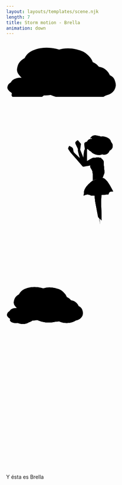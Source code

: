```yaml
---
layout: layouts/templates/scene.njk
length: 7
title: Storm motion - Brella
animation: down
---
```


<svg class="vector z-one" xmlns="http://www.w3.org/2000/svg">
  <g class="cloud-up-one">
    <ellipse cx="117.7" cy="60" rx="69.8" ry="42.8" transform="rotate(6.5 117.7 60)"/>
    <path d="M59.3 34.2A72 72 0 0 1 118 18.6c36.6 5.7 45.4 14.7 56 22.3"/>
    <ellipse cx="173.4" cy="62.3" rx="63.6" ry="43.6" transform="rotate(6.5 173.4 62.3)"/>
    <path d="M131.4 32.8c4.8-5.8 28.3-14.3 58.2-10.9 22.5 2.6 32.2 13.3 42.2 27.2"/>
    <ellipse cx="206.1" cy="94.8" rx="53.9" ry="45.1" transform="rotate(6.5 206.1 94.8)"/>
    <path d="M218.7 140c16.4-10.8 34.5-12 38.6-33.8 4-21.9-.5-50.8-39.2-54"/>
    <ellipse cx="158.6" cy="98.9" rx="81.2" ry="54.6" transform="rotate(6.5 158.6 99)"/>
    <path d="M228.1 112.4c-1.3 11.3-23.8 37.6-45.5 40.3A106 106 0 0 1 124 146"/>
    <ellipse cx="82.9" cy="76.7" rx="53" ry="38" transform="rotate(6.5 82.9 76.7)"/>
    <path d="M54.3 116.5C52 137 81.8 145 98.1 146.2c20.2 1.5 48.8-7.2 54.7-12"/>
    <ellipse cx="105.5" cy="104.8" rx="52.1" ry="38" transform="rotate(6.5 105.5 104.8)"/>
    <path d="M78.2 39.5C66 40 44.5 46.8 35 61c-12 17.7-2.2 27.6 4.1 34 6.4 6.3 23 16.1 31 17"/>
    <ellipse cx="203.4" cy="93.7" rx="46.2" ry="28.3" transform="rotate(6.5 203.4 93.7)"/>
    <path d="M164.7 76.7a47.7 47.7 0 0 1 38.8-10.4c24.3 3.8 30.1 9.8 37.2 14.8"/>
    <ellipse cx="240.3" cy="95.3" rx="42.1" ry="28.8" transform="rotate(6.5 240.3 95.3)"/>
    <path d="M212.5 75.8c3.2-3.9 18.7-9.5 38.5-7.3 14.9 1.7 21.3 8.8 28 18"/>
    <ellipse cx="261.9" cy="116.8" rx="35.7" ry="29.9" transform="rotate(6.5 262 116.8)"/>
    <path d="M270.3 146.8c10.8-7.2 22.8-8 25.5-22.5 2.7-14.4-.3-33.6-26-35.7"/>
    <ellipse cx="230.4" cy="119.5" rx="53.8" ry="36.2" transform="rotate(6.5 230.4 119.5)"/>
    <path d="M276.5 128.5c-.9 7.4-15.8 24.9-30.1 26.6-18 2.2-27.7 0-39-4.4"/>
    <ellipse cx="180.3" cy="104.8" rx="35.1" ry="25.2" transform="rotate(6.5 180.3 104.8)"/>
    <path d="M161.4 131.2c-1.5 13.5 18.2 18.8 29 19.6a73 73 0 0 0 36.2-8"/>
    <ellipse cx="195.3" cy="123.4" rx="34.5" ry="25.2" transform="rotate(6.5 195.3 123.4)"/>
    <path d="M177.2 80.2c-8 .3-22.3 4.8-28.6 14.1-8 11.8-1.5 18.4 2.7 22.5a51.1 51.1 0 0 0 20.5 11.3"/>
    <ellipse cx="43" cy="117.6" rx="31.3" ry="19.2" transform="rotate(6.5 43 117.6)"/>
    <path d="M16.8 106A32.3 32.3 0 0 1 43 99c16.5 2.6 20.4 6.6 25.2 10"/>
    <ellipse cx="68" cy="118.7" rx="28.6" ry="19.6" transform="rotate(6.5 68 118.7)"/>
    <path d="M49.2 105.4c2.1-2.6 12.7-6.4 26-4.9 10.2 1.2 14.6 6 19 12.2"/>
    <ellipse cx="82.7" cy="133.2" rx="24.2" ry="20.3" transform="rotate(6.5 82.7 133.2)"/>
    <path d="M88.4 153.6c7.3-5 15.5-5.4 17.3-15.3 1.8-9.8-.2-22.7-17.6-24.2"/>
    <ellipse cx="61.3" cy="135.1" rx="36.5" ry="24.5" transform="rotate(6.5 61.3 135)"/>
    <path d="M92.6 141.2c-.6 5-10.7 16.9-20.4 18a47.6 47.6 0 0 1-26.4-3"/>
    <ellipse cx="27.3" cy="125.1" rx="23.8" ry="17.1" transform="rotate(6.5 27.3 125.1)"/>
    <path d="M14.5 143c-1 9.2 12.4 12.8 19.7 13.3 9 .7 21.9-3.2 24.5-5.4"/>
    <ellipse cx="37.5" cy="137.7" rx="23.4" ry="17.1" transform="rotate(6.5 37.5 137.7)"/>
    <path d="M25.3 108.4c-5.5.2-15.2 3.3-19.5 9.6-5.4 8-1 12.4 1.9 15.3a34.7 34.7 0 0 0 13.9 7.6"/>
  </g>
</svg>

<svg class="vector z-two" xmlns="http://www.w3.org/2000/svg" height="100%" width="100%" viewBox="0 0 720 720">
    <g class="motion-one">
      <ellipse cx="29" cy="23.1" rx="29" ry="23.1" transform="scale(-1 1) rotate(-2.7 3111.5 8734.6)"/>
      <path d="M397.6 166.4a27.2 27.2 0 0 0-23-13c-15.4 0-19.6 4.2-24.5 7.3"/>
      <ellipse cx="26.4" cy="23.5" rx="26.4" ry="23.5" transform="scale(-1 1) rotate(-2.7 3043.4 8182.4)"/>
      <path d="M368.1 159.9c-1.5-3.5-10.5-10-23-10.5-9.4-.4-14.2 4.5-19.3 11"/>
      <ellipse cx="22.4" cy="24.4" rx="22.4" ry="24.4" transform="scale(-1 1) rotate(-2.7 3346.9 7764)"/>
      <path d="M324.6 210c-5.9-7-13.2-9.1-13.3-21.1 0-12 3.8-27 20-25.6"/>
      <ellipse cx="33.8" cy="29.5" rx="33.8" ry="29.5" transform="scale(-1 1) rotate(-2.7 3362.3 8428.2)"/>
      <path d="M322.8 194.6c-.3 6 7 22 15.7 25 10.9 4 17.1 3.4 24.6 1.2"/>
      <ellipse cx="22" cy="20.5" rx="22" ry="20.5" transform="scale(-1 1) rotate(-2.7 3409.4 8870)"/>
      <path d="M393.7 210.7c-.5 11-13.3 13-20 12.3a39.8 39.8 0 0 1-21.6-10.8"/>
      <ellipse cx="21.6" cy="20.5" rx="21.6" ry="20.5" transform="scale(-1 1) rotate(-2.7 3698.4 8626)"/>
      <path d="M389.4 167.7c5 1.2 13.3 6.6 16.2 14.9 3.7 10.4-1 14.9-4 17.7-3.2 2.9-10.7 6.8-14 6.7M295.5 268.5c2.4 3.2 21-2.4 31-5.5 13-4 16-9.5 16-14 0-5 1.5-10.5-3-13s-31 19-34.5 17.5-40.5-36-42.5-39-2-9.5-3.5-14.5c-1.2-4-10.2-8.3-14.5-10a29 29 0 0 0-4.5 10c0 2.4 7.3 12.7 11 17.5a3524 3524 0 0 1 44.5 51ZM356.6 465.9l-11.3-59.5-3.3-29c5-6.6 17.5-15.7 27.4 1.3l-1.3 28.8c.7 22.4 2.2 67.9 2 71m-6 14.5c.2-3.3-10.8-70.1-9.8-78.1.9-6.4-1.2-27.3-2.3-37M350 218.4l4.3 23"/>
      <path d="M302.3 367.6c1.8-17 23.5-36 34.1-43.3 3.8.2 10.4-3.6 18.4-6.6 6.1-2.2 13-3.9 20.3-3 16.6 2.1 37.8 50 39.8 51.4-18.7-.8-17.2 10-18 12-16.3-9.6-36.3 3-37 2.9-15.4-12.9-29 1.2-29.5 2-12-8-24.2-3.8-28.8-.7-.6 2.2-1.2 2.4.7-14.7Z"/>
      <path d="M336.4 324.3c-10.6 7.3-32.3 26.2-34.1 43.3-1.9 17-1.3 16.9-.7 14.7a26.3 26.3 0 0 1 28.8.7m6-58.7c-13.6 16.5-9.7 46-6 58.7m6-58.7c3.8.2 10.4-3.6 18.4-6.6M330.4 383c-.7.6 13.4-15.5 29.5-2m0 0c.7 0 20.7-12.4 37-3m-37 3c-3.3-19.8-9-60.2-5-63.3m42 60.3c.8-2-.7-12.7 18-11.9-2-1.4-23.2-49.3-39.8-51.4m21.8 63.3c-1-13.9-6.6-46-21.8-63.3m0 0c-7.2-.9-14.2.8-20.3 3"/>
      <path d="M339.9 236c8.5-.7 26-1.4 28 1.3 2.6 3.5 10.4 7.9 10 15.2-.3 7.4 3.6 38.4 2.8 42.4-.7 3.2-12 32-17.6 46-.8 4.2-3 13.4-4.8 16.6-2.2 3.9 1-20 1.2-26.1.2-2.5 1.1-8.8 2.3-16l-26 7.5c.4-8.9.7-28.5-1.7-35.5-3-8.9-8.1-12.5-7.9-17.2.2-4.6 4.7-14.5 4.3-19.9-.3-4.3 6.1-11.3 9.4-14.3Z"/>
      <path d="M368 237.3c-2-2.7-19.6-2-28.1-1.3-3.3 3-9.7 10-9.4 14.3.4 5.4-4 15.3-4.3 20-.2 4.6 5 8.2 8 17 2.3 7.1 2 26.7 1.6 35.6l26-7.5m6.1-78c2.6 3.4 10.4 7.8 10 15.1-.3 7.4 3.6 38.4 2.8 42.4-.7 3.2-12 32-17.6 46-.8 4.2-3 13.4-4.8 16.6-2.2 3.9 1-20 1.2-26.1.2-2.5 1.1-8.8 2.3-16m6.1-78c-8.7 3.8-9.1 14.7-8.3 19.7 2.1 7.9 6.2 25.3 6 31.7-.3 4.7-2.2 16.5-3.8 26.6"/>
    </g>
    <g class="motion-two">
        <ellipse cx="29" cy="23.1" rx="29" ry="23.1" transform="scale(-1 1) rotate(-2.7 3111.5 8734.6)"/>
        <path d="M397.6 166.4a27.2 27.2 0 0 0-23-13c-15.4 0-19.6 4.2-24.5 7.3"/>
        <ellipse cx="26.4" cy="23.5" rx="26.4" ry="23.5" transform="scale(-1 1) rotate(-2.7 3043.4 8182.4)"/>
        <path d="M368.1 159.9c-1.5-3.5-10.5-10-23-10.5-9.4-.4-14.2 4.5-19.3 11"/>
        <ellipse cx="22.4" cy="24.4" rx="22.4" ry="24.4" transform="scale(-1 1) rotate(-2.7 3346.9 7764)"/>
        <path d="M324.6 210c-5.9-7-13.2-9.1-13.3-21.1 0-12 3.8-27 20-25.6"/>
        <ellipse cx="33.8" cy="29.5" rx="33.8" ry="29.5" transform="scale(-1 1) rotate(-2.7 3362.3 8428.2)"/>
        <path d="M322.8 194.6c-.3 6 7 22 15.7 25 10.9 4 17.1 3.4 24.6 1.2"/>
        <ellipse cx="22" cy="20.5" rx="22" ry="20.5" transform="scale(-1 1) rotate(-2.7 3409.4 8870)"/>
        <path d="M393.7 210.7c-.5 11-13.3 13-20 12.3a39.8 39.8 0 0 1-21.6-10.8"/>
        <ellipse cx="21.6" cy="20.5" rx="21.6" ry="20.5" transform="scale(-1 1) rotate(-2.7 3698.4 8626)"/>
        <path d="M389.4 167.7c5 1.2 13.3 6.6 16.2 14.9 3.7 10.4-1 14.9-4 17.7-3.2 2.9-10.7 6.8-14 6.7M296 269.5c1.2 2.4 27.5-2.7 40.5-5.5 11-2.3 9-26 3-27.5S305 256 305.5 253c.4-2.4-12.2-33-18.5-48l3-23-12-14c-3 1.3-9.2 5.1-10 9.5-1 5.5 12.5 24.5 10 27.5s16.5 61.5 18 64.5ZM356.6 465.9l-11.3-59.5-3.3-29c5-6.6 17.5-15.7 27.4 1.3l-1.3 28.8c.7 22.4 2.2 67.9 2 71m-6 14.5c.2-3.3-10.8-70.1-9.8-78.1.9-6.4-1.2-27.3-2.3-37M350 218.4l4.3 23"/>
        <path d="M302.3 367.6c1.8-17 23.5-36 34.1-43.3 3.8.2 10.4-3.6 18.4-6.6 6.1-2.2 13-3.9 20.3-3 16.6 2.1 37.8 50 39.8 51.4-18.7-.8-17.2 10-18 12-16.3-9.6-36.3 3-37 2.9-15.4-12.9-29 1.2-29.5 2-12-8-24.2-3.8-28.8-.7-.6 2.2-1.2 2.4.7-14.7Z"/>
        <path d="M336.4 324.3c-10.6 7.3-32.3 26.2-34.1 43.3-1.9 17-1.3 16.9-.7 14.7a26.3 26.3 0 0 1 28.8.7m6-58.7c-13.6 16.5-9.7 46-6 58.7m6-58.7c3.8.2 10.4-3.6 18.4-6.6M330.4 383c-.7.6 13.4-15.5 29.5-2m0 0c.7 0 20.7-12.4 37-3m-37 3c-3.3-19.8-9-60.2-5-63.3m42 60.3c.8-2-.7-12.7 18-11.9-2-1.4-23.2-49.3-39.8-51.4m21.8 63.3c-1-13.9-6.6-46-21.8-63.3m0 0c-7.2-.9-14.2.8-20.3 3"/>
        <path d="M339.9 236c8.5-.7 26-1.4 28 1.3 2.6 3.5 10.4 7.9 10 15.2-.3 7.4 3.6 38.4 2.8 42.4-.7 3.2-12 32-17.6 46-.8 4.2-3 13.4-4.8 16.6-2.2 3.9 1-20 1.2-26.1.2-2.5 1.1-8.8 2.3-16l-26 7.5c.4-8.9.7-28.5-1.7-35.5-3-8.9-8.1-12.5-7.9-17.2.2-4.6 4.7-14.5 4.3-19.9-.3-4.3 6.1-11.3 9.4-14.3Z"/>
        <path d="M368 237.3c-2-2.7-19.6-2-28.1-1.3-3.3 3-9.7 10-9.4 14.3.4 5.4-4 15.3-4.3 20-.2 4.6 5 8.2 8 17 2.3 7.1 2 26.7 1.6 35.6l26-7.5m6.1-78c2.6 3.4 10.4 7.8 10 15.1-.3 7.4 3.6 38.4 2.8 42.4-.7 3.2-12 32-17.6 46-.8 4.2-3 13.4-4.8 16.6-2.2 3.9 1-20 1.2-26.1.2-2.5 1.1-8.8 2.3-16m6.1-78c-8.7 3.8-9.1 14.7-8.3 19.7 2.1 7.9 6.2 25.3 6 31.7-.3 4.7-2.2 16.5-3.8 26.6"/>
    </g>
    <g class="motion-three">
      <ellipse cx="29" cy="23.1" rx="29" ry="23.1" transform="scale(-1 1) rotate(-2.7 3111.5 8734.6)"/>
      <path d="M397.6 166.4a27.2 27.2 0 0 0-23-13c-15.4 0-19.6 4.2-24.5 7.3"/>
      <ellipse cx="26.4" cy="23.5" rx="26.4" ry="23.5" transform="scale(-1 1) rotate(-2.7 3043.4 8182.4)"/>
      <path d="M368.1 159.9c-1.5-3.5-10.5-10-23-10.5-9.4-.4-14.2 4.5-19.3 11"/>
      <ellipse cx="22.4" cy="24.4" rx="22.4" ry="24.4" transform="scale(-1 1) rotate(-2.7 3346.9 7764)"/>
      <path d="M324.6 210c-5.9-7-13.2-9.1-13.3-21.1 0-12 3.8-27 20-25.6"/>
      <ellipse cx="33.8" cy="29.5" rx="33.8" ry="29.5" transform="scale(-1 1) rotate(-2.7 3362.3 8428.2)"/>
      <path d="M322.8 194.6c-.3 6 7 22 15.7 25 10.9 4 17.1 3.4 24.6 1.2"/>
      <ellipse cx="22" cy="20.5" rx="22" ry="20.5" transform="scale(-1 1) rotate(-2.7 3409.4 8870)"/>
      <path d="M393.7 210.7c-.5 11-13.3 13-20 12.3a39.8 39.8 0 0 1-21.6-10.8"/>
      <ellipse cx="21.6" cy="20.5" rx="21.6" ry="20.5" transform="scale(-1 1) rotate(-2.7 3698.4 8626)"/>
      <path d="M389.4 167.7c5 1.2 13.3 6.6 16.2 14.9 3.7 10.4-1 14.9-4 17.7-3.2 2.9-10.7 6.8-14 6.7M327.5 263a186 186 0 0 1-28 8c-3-.5 0-63.5 5-67.5 2-.5-4.5-22 0-26 3.6-3.2 10.8-5 14-5.5l9 19-14 12.5v46c0 2-6 4.5-9 5.5 9-6.5 28.5-19.4 34.5-19 7.5.5 8.5 29.5-11.5 27ZM356.6 465.9l-11.3-59.5-3.3-29c5-6.6 17.5-15.7 27.4 1.3l-1.3 28.8c.7 22.4 2.2 67.9 2 71m-6 14.5c.2-3.3-10.8-70.1-9.8-78.1.9-6.4-1.2-27.3-2.3-37M350 218.4l4.3 23"/>
      <path d="M302.3 367.6c1.8-17 23.5-36 34.1-43.3 3.8.2 10.4-3.6 18.4-6.6 6.1-2.2 13-3.9 20.3-3 16.6 2.1 37.8 50 39.8 51.4-18.7-.8-17.2 10-18 12-16.3-9.6-36.3 3-37 2.9-15.4-12.9-29 1.2-29.5 2-12-8-24.2-3.8-28.8-.7-.6 2.2-1.2 2.4.7-14.7Z"/>
      <path d="M336.4 324.3c-10.6 7.3-32.3 26.2-34.1 43.3-1.9 17-1.3 16.9-.7 14.7a26.3 26.3 0 0 1 28.8.7m6-58.7c-13.6 16.5-9.7 46-6 58.7m6-58.7c3.8.2 10.4-3.6 18.4-6.6M330.4 383c-.7.6 13.4-15.5 29.5-2m0 0c.7 0 20.7-12.4 37-3m-37 3c-3.3-19.8-9-60.2-5-63.3m42 60.3c.8-2-.7-12.7 18-11.9-2-1.4-23.2-49.3-39.8-51.4m21.8 63.3c-1-13.9-6.6-46-21.8-63.3m0 0c-7.2-.9-14.2.8-20.3 3"/>
      <path d="M339.9 236c8.5-.7 26-1.4 28 1.3 2.6 3.5 10.4 7.9 10 15.2-.3 7.4 3.6 38.4 2.8 42.4-.7 3.2-12 32-17.6 46-.8 4.2-3 13.4-4.8 16.6-2.2 3.9 1-20 1.2-26.1.2-2.5 1.1-8.8 2.3-16l-26 7.5c.4-8.9.7-28.5-1.7-35.5-3-8.9-8.1-12.5-7.9-17.2.2-4.6 4.7-14.5 4.3-19.9-.3-4.3 6.1-11.3 9.4-14.3Z"/>
      <path d="M368 237.3c-2-2.7-19.6-2-28.1-1.3-3.3 3-9.7 10-9.4 14.3.4 5.4-4 15.3-4.3 20-.2 4.6 5 8.2 8 17 2.3 7.1 2 26.7 1.6 35.6l26-7.5m6.1-78c2.6 3.4 10.4 7.8 10 15.1-.3 7.4 3.6 38.4 2.8 42.4-.7 3.2-12 32-17.6 46-.8 4.2-3 13.4-4.8 16.6-2.2 3.9 1-20 1.2-26.1.2-2.5 1.1-8.8 2.3-16m6.1-78c-8.7 3.8-9.1 14.7-8.3 19.7 2.1 7.9 6.2 25.3 6 31.7-.3 4.7-2.2 16.5-3.8 26.6"/>
    </g>
</svg>

<svg class="vector z-two" xmlns="http://www.w3.org/2000/svg" height="100%" width="100%" viewBox="0 0 720 720">
  <g class="cloud-up-three">
    <ellipse cx="117.7" cy="60" rx="69.8" ry="42.8" transform="rotate(6.5 117.7 60)"/>
    <path d="M59.3 34.2A72 72 0 0 1 118 18.6c36.6 5.7 45.4 14.7 56 22.3"/>
    <ellipse cx="173.4" cy="62.3" rx="63.6" ry="43.6" transform="rotate(6.5 173.4 62.3)"/>
    <path d="M131.4 32.8c4.8-5.8 28.3-14.3 58.2-10.9 22.5 2.6 32.2 13.3 42.2 27.2"/>
    <ellipse cx="206.1" cy="94.8" rx="53.9" ry="45.1" transform="rotate(6.5 206.1 94.8)"/>
    <path d="M218.7 140c16.4-10.8 34.5-12 38.6-33.8 4-21.9-.5-50.8-39.2-54"/>
    <ellipse cx="158.6" cy="98.9" rx="81.2" ry="54.6" transform="rotate(6.5 158.6 99)"/>
    <path d="M228.1 112.4c-1.3 11.3-23.8 37.6-45.5 40.3A106 106 0 0 1 124 146"/>
    <ellipse cx="82.9" cy="76.7" rx="53" ry="38" transform="rotate(6.5 82.9 76.7)"/>
    <path d="M54.3 116.5C52 137 81.8 145 98.1 146.2c20.2 1.5 48.8-7.2 54.7-12"/>
    <ellipse cx="105.5" cy="104.8" rx="52.1" ry="38" transform="rotate(6.5 105.5 104.8)"/>
    <path d="M78.2 39.5C66 40 44.5 46.8 35 61c-12 17.7-2.2 27.6 4.1 34 6.4 6.3 23 16.1 31 17"/>
    <ellipse cx="203.4" cy="93.7" rx="46.2" ry="28.3" transform="rotate(6.5 203.4 93.7)"/>
    <path d="M164.7 76.7a47.7 47.7 0 0 1 38.8-10.4c24.3 3.8 30.1 9.8 37.2 14.8"/>
    <ellipse cx="240.3" cy="95.3" rx="42.1" ry="28.8" transform="rotate(6.5 240.3 95.3)"/>
    <path d="M212.5 75.8c3.2-3.9 18.7-9.5 38.5-7.3 14.9 1.7 21.3 8.8 28 18"/>
    <ellipse cx="261.9" cy="116.8" rx="35.7" ry="29.9" transform="rotate(6.5 262 116.8)"/>
    <path d="M270.3 146.8c10.8-7.2 22.8-8 25.5-22.5 2.7-14.4-.3-33.6-26-35.7"/>
    <ellipse cx="230.4" cy="119.5" rx="53.8" ry="36.2" transform="rotate(6.5 230.4 119.5)"/>
    <path d="M276.5 128.5c-.9 7.4-15.8 24.9-30.1 26.6-18 2.2-27.7 0-39-4.4"/>
    <ellipse cx="180.3" cy="104.8" rx="35.1" ry="25.2" transform="rotate(6.5 180.3 104.8)"/>
    <path d="M161.4 131.2c-1.5 13.5 18.2 18.8 29 19.6a73 73 0 0 0 36.2-8"/>
    <ellipse cx="195.3" cy="123.4" rx="34.5" ry="25.2" transform="rotate(6.5 195.3 123.4)"/>
    <path d="M177.2 80.2c-8 .3-22.3 4.8-28.6 14.1-8 11.8-1.5 18.4 2.7 22.5a51.1 51.1 0 0 0 20.5 11.3"/>
    <ellipse cx="43" cy="117.6" rx="31.3" ry="19.2" transform="rotate(6.5 43 117.6)"/>
    <path d="M16.8 106A32.3 32.3 0 0 1 43 99c16.5 2.6 20.4 6.6 25.2 10"/>
    <ellipse cx="68" cy="118.7" rx="28.6" ry="19.6" transform="rotate(6.5 68 118.7)"/>
    <path d="M49.2 105.4c2.1-2.6 12.7-6.4 26-4.9 10.2 1.2 14.6 6 19 12.2"/>
    <ellipse cx="82.7" cy="133.2" rx="24.2" ry="20.3" transform="rotate(6.5 82.7 133.2)"/>
    <path d="M88.4 153.6c7.3-5 15.5-5.4 17.3-15.3 1.8-9.8-.2-22.7-17.6-24.2"/>
    <ellipse cx="61.3" cy="135.1" rx="36.5" ry="24.5" transform="rotate(6.5 61.3 135)"/>
    <path d="M92.6 141.2c-.6 5-10.7 16.9-20.4 18a47.6 47.6 0 0 1-26.4-3"/>
    <ellipse cx="27.3" cy="125.1" rx="23.8" ry="17.1" transform="rotate(6.5 27.3 125.1)"/>
    <path d="M14.5 143c-1 9.2 12.4 12.8 19.7 13.3 9 .7 21.9-3.2 24.5-5.4"/>
    <ellipse cx="37.5" cy="137.7" rx="23.4" ry="17.1" transform="rotate(6.5 37.5 137.7)"/>
    <path d="M25.3 108.4c-5.5.2-15.2 3.3-19.5 9.6-5.4 8-1 12.4 1.9 15.3a34.7 34.7 0 0 0 13.9 7.6"/>
  </g>
  <g class="cloud-up-two">
    <ellipse cx="117.7" cy="60" rx="69.8" ry="42.8" transform="rotate(6.5 117.7 60)"/>
    <path d="M59.3 34.2A72 72 0 0 1 118 18.6c36.6 5.7 45.4 14.7 56 22.3"/>
    <ellipse cx="173.4" cy="62.3" rx="63.6" ry="43.6" transform="rotate(6.5 173.4 62.3)"/>
    <path d="M131.4 32.8c4.8-5.8 28.3-14.3 58.2-10.9 22.5 2.6 32.2 13.3 42.2 27.2"/>
    <ellipse cx="206.1" cy="94.8" rx="53.9" ry="45.1" transform="rotate(6.5 206.1 94.8)"/>
    <path d="M218.7 140c16.4-10.8 34.5-12 38.6-33.8 4-21.9-.5-50.8-39.2-54"/>
    <ellipse cx="158.6" cy="98.9" rx="81.2" ry="54.6" transform="rotate(6.5 158.6 99)"/>
    <path d="M228.1 112.4c-1.3 11.3-23.8 37.6-45.5 40.3A106 106 0 0 1 124 146"/>
    <ellipse cx="82.9" cy="76.7" rx="53" ry="38" transform="rotate(6.5 82.9 76.7)"/>
    <path d="M54.3 116.5C52 137 81.8 145 98.1 146.2c20.2 1.5 48.8-7.2 54.7-12"/>
    <ellipse cx="105.5" cy="104.8" rx="52.1" ry="38" transform="rotate(6.5 105.5 104.8)"/>
    <path d="M78.2 39.5C66 40 44.5 46.8 35 61c-12 17.7-2.2 27.6 4.1 34 6.4 6.3 23 16.1 31 17"/>
    <ellipse cx="203.4" cy="93.7" rx="46.2" ry="28.3" transform="rotate(6.5 203.4 93.7)"/>
    <path d="M164.7 76.7a47.7 47.7 0 0 1 38.8-10.4c24.3 3.8 30.1 9.8 37.2 14.8"/>
    <ellipse cx="240.3" cy="95.3" rx="42.1" ry="28.8" transform="rotate(6.5 240.3 95.3)"/>
    <path d="M212.5 75.8c3.2-3.9 18.7-9.5 38.5-7.3 14.9 1.7 21.3 8.8 28 18"/>
    <ellipse cx="261.9" cy="116.8" rx="35.7" ry="29.9" transform="rotate(6.5 262 116.8)"/>
    <path d="M270.3 146.8c10.8-7.2 22.8-8 25.5-22.5 2.7-14.4-.3-33.6-26-35.7"/>
    <ellipse cx="230.4" cy="119.5" rx="53.8" ry="36.2" transform="rotate(6.5 230.4 119.5)"/>
    <path d="M276.5 128.5c-.9 7.4-15.8 24.9-30.1 26.6-18 2.2-27.7 0-39-4.4"/>
    <ellipse cx="180.3" cy="104.8" rx="35.1" ry="25.2" transform="rotate(6.5 180.3 104.8)"/>
    <path d="M161.4 131.2c-1.5 13.5 18.2 18.8 29 19.6a73 73 0 0 0 36.2-8"/>
    <ellipse cx="195.3" cy="123.4" rx="34.5" ry="25.2" transform="rotate(6.5 195.3 123.4)"/>
    <path d="M177.2 80.2c-8 .3-22.3 4.8-28.6 14.1-8 11.8-1.5 18.4 2.7 22.5a51.1 51.1 0 0 0 20.5 11.3"/>
    <ellipse cx="43" cy="117.6" rx="31.3" ry="19.2" transform="rotate(6.5 43 117.6)"/>
    <path d="M16.8 106A32.3 32.3 0 0 1 43 99c16.5 2.6 20.4 6.6 25.2 10"/>
    <ellipse cx="68" cy="118.7" rx="28.6" ry="19.6" transform="rotate(6.5 68 118.7)"/>
    <path d="M49.2 105.4c2.1-2.6 12.7-6.4 26-4.9 10.2 1.2 14.6 6 19 12.2"/>
    <ellipse cx="82.7" cy="133.2" rx="24.2" ry="20.3" transform="rotate(6.5 82.7 133.2)"/>
    <path d="M88.4 153.6c7.3-5 15.5-5.4 17.3-15.3 1.8-9.8-.2-22.7-17.6-24.2"/>
    <ellipse cx="61.3" cy="135.1" rx="36.5" ry="24.5" transform="rotate(6.5 61.3 135)"/>
    <path d="M92.6 141.2c-.6 5-10.7 16.9-20.4 18a47.6 47.6 0 0 1-26.4-3"/>
    <ellipse cx="27.3" cy="125.1" rx="23.8" ry="17.1" transform="rotate(6.5 27.3 125.1)"/>
    <path d="M14.5 143c-1 9.2 12.4 12.8 19.7 13.3 9 .7 21.9-3.2 24.5-5.4"/>
    <ellipse cx="37.5" cy="137.7" rx="23.4" ry="17.1" transform="rotate(6.5 37.5 137.7)"/>
    <path d="M25.3 108.4c-5.5.2-15.2 3.3-19.5 9.6-5.4 8-1 12.4 1.9 15.3a34.7 34.7 0 0 0 13.9 7.6"/>
  </g>
</svg>

Y ésta es Brella